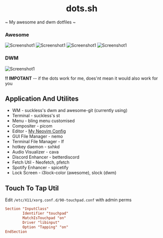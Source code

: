 <div align="center">

# dots.sh

</div>

~ My awesome and dwm dotfiles ~

### Awesome
![Screenshot1](https://raw.githubusercontent.com/dark-Jedi2108/dots.sh/main/.github/screenshots/a1.png)
![Screenshot1](https://raw.githubusercontent.com/dark-Jedi2108/dots.sh/main/.github/screenshots/a2.png)
![Screenshot1](https://raw.githubusercontent.com/dark-Jedi2108/dots.sh/main/.github/screenshots/a3.png)
![Screenshot1](https://raw.githubusercontent.com/dark-Jedi2108/dots.sh/main/.github/screenshots/a4.png)

### DWM
![Screenshot1](https://raw.githubusercontent.com/dark-Jedi2108/dots.sh/main/.github/screenshots/dwm.png)


**!! IMPOTANT** -- if the dots work for me, does'nt mean it would also work for you

## Application And Utilites
+ WM - suckless's dwm and awesome-git (currently using)
+ Terminal - suckless's st
+ Menu - bling menu customised
+ Compositer - picom
+ Editor - [My Neovim Config](https://github.com/dark-Jedi2108/nvide)
+ GUI File Manager - nemo
+ Terminal File Manager - lf
+ hotkey daemon - sxhkd
+ Audio Visualizer - cava
+ Discord Enhancer - betterdiscord
+ Fetch Util - Neofetch, pfetch
+ Spotify Enhancer - spicetify
+ Lock Screen - i3lock-color (awesome), slock (dwm)

## Touch To Tap Util

Edit `/etc/X11/xorg.conf.d/90-touchpad.conf` with admin perms

```conf
Section "InputClass"
        Identifier "touchpad"
        MatchIsTouchpad "on"
        Driver "libinput"
        Option "Tapping" "on"
EndSection
```

